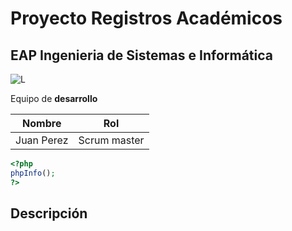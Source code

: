 # Proyecto Registros Académicos
## EAP Ingenieria de Sistemas e Informática
![L](https://viasoluciones.com/wp-content/uploads/universidad-continental.png)

Equipo de **desarrollo**



| Nombre | Rol |
| ----------- | ----------- |
| Juan Perez | Scrum master |

```php
<?php
phpInfo();
?>
```
## Descripción
